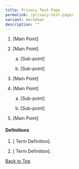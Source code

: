 ```yaml
---
title: Privacy Test Page
permalink: /privacy-test-page/
variant: markdown
description: ""
---
```

<ol id="privacy-top">
    <li><p>[Main Point]</p></li>
    <li><p>[Main Point]</p></li>
    <ul style="list-style-type: lower-alpha">
        <li><p>[Sub-point]</p></li>
        <li><p>[Sub-point]</p></li>
    </ul>
    <li><p>[Main Point]</p></li>
    <li><p>[Main Point]</p></li>
    <ul style="list-style-type: lower-alpha">
        <li><p>[Sub-point]</p></li>
        <li><p>[Sub-point]</p></li>
    </ul>
    <li><p>[Main Point]</p></li>
</ol>

<h4>Definitions</h4>
<ol>
    <li><p>[ Term Definition].</p></li>
     <li><p>[ Term Definition].</p></li>
</ol>

<p><a href="#privacy-top">Back to Top</a></p>